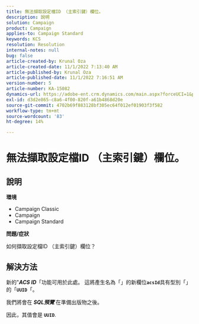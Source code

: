 ```yaml
---
title: 無法擷取設定檔ID （主索引鍵）欄位。
description: 說明
solution: Campaign
product: Campaign
applies-to: Campaign Standard
keywords: KCS
resolution: Resolution
internal-notes: null
bug: false
article-created-by: Krunal Oza
article-created-date: 11/1/2022 7:13:40 AM
article-published-by: Krunal Oza
article-published-date: 11/1/2022 7:16:51 AM
version-number: 5
article-number: KA-15082
dynamics-url: https://adobe-ent.crm.dynamics.com/main.aspx?forceUCI=1&pagetype=entityrecord&etn=knowledgearticle&id=a57b73b5-b459-ed11-9561-6045bd0067ea
exl-id: d3d2e865-c8a6-4f00-820f-a61b4868d20e
source-git-commit: 4702b69f883128bf305ec64f012ef01903f3f582
workflow-type: tm+mt
source-wordcount: '83'
ht-degree: 14%

---
```


# 無法擷取設定檔ID （主索引鍵）欄位。

## 說明

<b>環境</b>


- Campaign Classic
- Campaign
- Campaign Standard



<b>問題/症狀</b>


如何擷取設定檔ID （主索引鍵）欄位？


## 解決方法


新的&quot;<b>*ACS ID</b>*「功能可用於此處。 這將產生名為「」的新欄位<b>`acsId`</b>具有型別「」的「<b>`UUID`</b>「。

我們將會在 <b>*SQL預覽</b>* 在準備出版物之後。

因此，其值會是 <b>`UUID`</b>.
